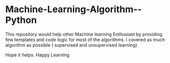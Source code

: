 # Machine-Learning-Algorithm--Python
This repository would help other Machine learning Enthusiast by providing few templates and code logic for most of the algorithms.
I covered as much algorithm as possible ( supervised and unsupervised learning)

Hope it helps. Happy Learning

